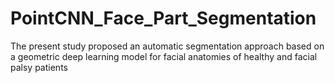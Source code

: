 # PointCNN_Face_Part_Segmentation
The present study proposed an automatic segmentation approach based on a geometric deep learning model for facial anatomies of healthy and facial palsy patients

